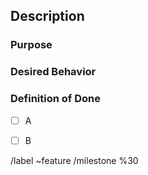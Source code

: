 ## Description




### Purpose
<!-- Why do we need this feature? - Required -->




### Desired Behavior
<!-- As an end user, how do you expect it to work? - Required -->




### Definition of Done  
<!-- Required -->

- [ ] A
- [ ] B


<!-- Please do not edit anything below this comment -->
/label ~feature
/milestone %30

